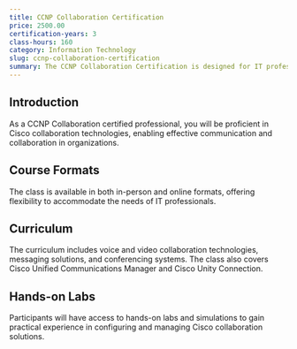 ```yaml
---
title: CCNP Collaboration Certification
price: 2500.00
certification-years: 3
class-hours: 160
category: Information Technology
slug: ccnp-collaboration-certification
summary: The CCNP Collaboration Certification is designed for IT professionals seeking expertise in Cisco collaboration technologies. This comprehensive class covers voice and video collaboration, messaging, and conferencing solutions. It equips candidates with the skills needed to design, implement, and manage Cisco collaboration solutions effectively.
---
```


## Introduction

As a CCNP Collaboration certified professional, you will be proficient in Cisco collaboration technologies, enabling effective communication and collaboration in organizations.

## Course Formats

The class is available in both in-person and online formats, offering flexibility to accommodate the needs of IT professionals.

## Curriculum

The curriculum includes voice and video collaboration technologies, messaging solutions, and conferencing systems. The class also covers Cisco Unified Communications Manager and Cisco Unity Connection.

## Hands-on Labs

Participants will have access to hands-on labs and simulations to gain practical experience in configuring and managing Cisco collaboration solutions.

